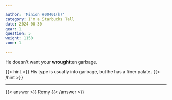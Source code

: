 ```yaml
---

author: 'Minion #00401(k)'
category: I'm a Starbucks Tall
date: 2024-08-30
gear: 1
question: 5
weight: 1150
zone: 1

---
```


He doesn't want your **wrought**ten garbage.

{{< hint >}} His type is usually into garbage, but he has a finer palate. {{< /hint >}}


---

{{< answer >}} Remy {{< /answer >}}

